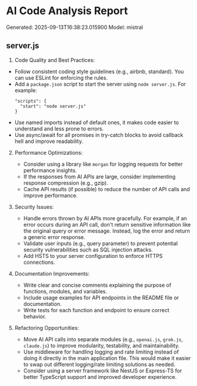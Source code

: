 # AI Code Analysis Report
Generated: 2025-09-13T16:38:23.015900
Model: mistral

## server.js
 1. Code Quality and Best Practices:
   - Follow consistent coding style guidelines (e.g., airbnb, standard). You can use ESLint for enforcing the rules.
   - Add a `package.json` script to start the server using `node server.js`. For example:
     ```
     "scripts": {
       "start": "node server.js"
     }
     ```
   - Use named imports instead of default ones, it makes code easier to understand and less prone to errors.
   - Use async/await for all promises in try-catch blocks to avoid callback hell and improve readability.

2. Performance Optimizations:
   - Consider using a library like `morgan` for logging requests for better performance insights.
   - If the responses from AI APIs are large, consider implementing response compression (e.g., gzip).
   - Cache API results (if possible) to reduce the number of API calls and improve performance.

3. Security Issues:
   - Handle errors thrown by AI APIs more gracefully. For example, if an error occurs during an API call, don't return sensitive information like the original query or error message. Instead, log the error and return a generic error response.
   - Validate user inputs (e.g., query parameter) to prevent potential security vulnerabilities such as SQL injection attacks.
   - Add HSTS to your server configuration to enforce HTTPS connections.

4. Documentation Improvements:
   - Write clear and concise comments explaining the purpose of functions, modules, and variables.
   - Include usage examples for API endpoints in the README file or documentation.
   - Write tests for each function and endpoint to ensure correct behavior.

5. Refactoring Opportunities:
   - Move AI API calls into separate modules (e.g., `openai.js`, `grok.js`, `claude.js`) to improve modularity, testability, and maintainability.
   - Use middleware for handling logging and rate limiting instead of doing it directly in the main application file. This would make it easier to swap out different logging/rate limiting solutions as needed.
   - Consider using a server framework like NestJS or Express-TS for better TypeScript support and improved developer experience.

